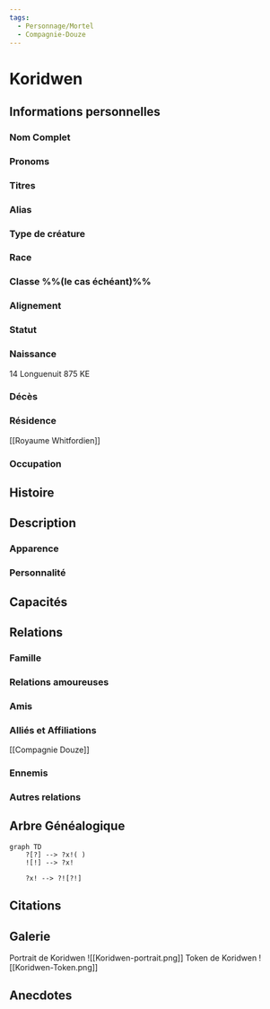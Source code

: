 ```yaml
---
tags:
  - Personnage/Mortel
  - Compagnie-Douze
---
```

# Koridwen

## Informations personnelles
### Nom Complet
### Pronoms
### Titres
### Alias
### Type de créature
### Race
### Classe %%(le cas échéant)%%
### Alignement
### Statut
### Naissance
14 Longuenuit 875 KE
### Décès
### Résidence
[[Royaume Whitfordien]]
### Occupation

## Histoire

## Description
### Apparence

### Personnalité

## Capacités

## Relations
### Famille
### Relations amoureuses
### Amis
### Alliés et Affiliations
[[Compagnie Douze]]
### Ennemis
### Autres relations

## Arbre Généalogique
```mermaid
graph TD
    ?[?] --> ?x!( )
    ![!] --> ?x!

    ?x! --> ?![?!]
```

## Citations

## Galerie

Portrait de Koridwen
![[Koridwen-portrait.png]]
Token de Koridwen
![[Koridwen-Token.png]]

## Anecdotes